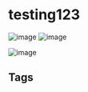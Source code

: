 # testing123

![image](https://s3.us-west-1.amazonaws.com/zettelimages/Mon_May_29_06:35:42_PM_PDT_2023.png)
![image](https://s3.us-west-1.amazonaws.com/zettelimages/Mon_May_29_06:35:45_PM_PDT_2023.png)

![image](https://s3.us-west-1.amazonaws.com/zettelimages/Mon_May_29_06:41:39_PM_PDT_2023.png)

## Tags
